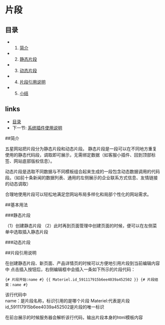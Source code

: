 # 片段

## 目录
   * 1. [简介](1.1.md)
   * 2. [静态片段](1.2.md)
   * 3. [动态片段](1.3.md)
   * 4. [片段引用说明](1.4.md)
   * 5. [小结](1.5.md)



## links
   * [目录](<index.md>)
   * 下一节: [系统插件使用说明](<系统插件使用说明.md>)
   
##简介
   
   五星网站把片段分为静态片段和动态片段。
   静态片段是一段可以在不同地方重复使用的静态代码段，调取即可展示，无需绑定数据（如客服小插件、回到顶部标签、网站底部版权信息）。
   
   动态片段是选取不同数据与不同模板组合起来生成的一段包含动态数据调用的代码段。（如前十条新闻的数据列表、通用的左侧展示的企业联系方式信息、友情链接的动态调取）
   
   合理地使用片段可以轻松地满足您网站布局多样化和局部个性化的网站需求。   
   
##基本用法
   
###静态片段

   （1）创建静态片段
   （2）此时再到页面管理中创建页面的时候，便可以在左侧菜单中选取插入静态片段
   
   
###动态片段



##片段引用说明

在创建静态片段、新页面、产品详情页的时候可以方便地引用片段到当前编辑内容中
点击插入按钮后，右侧编辑框中会插入一条如下所示的片段代码：

`{# 片段开始:name #} {{ Materiel.id_591117915b6ee4039a452502 }} {# 片段结束：name #}`


该行代码中   
name：是片段名称，标识引用的是哪个片段
Materiel:代表是片段  id_591117915b6ee4039a452502是片段的唯一标识

在前台展示的时候服务器会解析该行代码，输出片段本身的html模板内容
